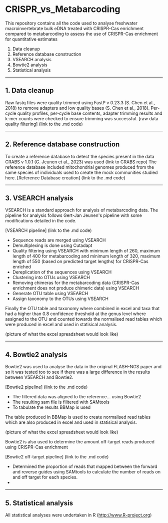 # CRISPR_vs_Metabarcoding
This repository contains all the code used to analyse freshwater macroinvertebrate bulk eDNA treated with CRISPR-Cas enrichment compared to metabarcoding to assess the use of CRISPR-Cas enrichment for quantitative estimates

1. Data cleanup
2. Reference database construction
3. VSEARCH analysis
4. Bowtie2 analysis
5. Statistical analysis
---
## 1. Data cleanup
Raw fastq files were quality trimmed using FastP v 0.23.3 (S. Chen et al., 2018) to remove adapters and low quality bases (S. Chen et al., 2018). Per-cycle quality profiles, per-cycle base contents, adapter trimming results and k-mer counts were checked to ensure trimming was successful.
[raw data quality filtering] (link to the .md code)

---
## 2. Reference database construction
To create a reference database to detect the species present in the data CRABS v 1.0.1 (G. Jeunen et al., 2023) was used (link to CRABS repo)
The reference database included mitochondrial genomes produced from the same species of individuals used to create the mock communities studied here.
[Reference Database creation] (link to the .md code)

---
## 3. VSEARCH analysis
VSEARCH is a standard approach for analysis of metabarcoding data.
The pipeline for analysis follows Gert-Jan Jeunen's pipeline with some modifications detailed in the code.

[VSEARCH pipeline] (link to the .md code)

- Sequence reads are merged using VSEARCH
- Demultiplexing is done using Cutadapt
- Quality filtering using VSEARCH with minimum length of 260, maximum length of 400 for metabarcoding and minimum length of 320, maximum length of 550 (based on predicted target lengths) for CRISPR-Cas enriched 
- Dereplication of the sequences using VSEARCH
- Clustering into OTUs using VSEARCH
- Removing chimeras for the metabarcoding data (CRISPR-Cas enrichment does not produce chimeric data) using VSEARCH
- Generate OTU table using VSEARCH
- Assign taxonomy to the OTUs using VSEARCH
  
Finally the OTU table and taxonomy where combined in excel and taxa that had a higher than 0.8 confidence threshold at the genus level where assigned to the OTU and counted towards the normalised read tables which were produced in excel and used in statisical analysis.

(picture of what the excel spreadsheet would look like)

---
## 4. Bowtie2 analysis
Bowtie2 was used to analyse the data in the original FLASH-NGS paper and so it was tested too to see if there was a large difference in the results between VSEARCH and Bowtie2.

[Bowtie2 pipeline] (link to the .md code)

- The filtered data was aligned to the reference... using Bowtie2
- The resulting sam file is filitered with SAMtools
- To tabulate the results BBMap is used

The table produced in BBMap is used to create normalised read tables which are also produced in excel and used in statisical analysis.

(picture of what the excel spreadsheet would look like)

Bowtie2 is also used to determine the amount off-target reads produced using CRISPR-Cas enrichment

[Bowtie2 off-target pipeline] (link to the .md code)

- Determined the proportion of reads that mapped between the forward and reverse guides using SAMtools to calculate the number of reads on and off target for each species.
- 

---
## 5. Statistical analysis
All statistical analyses were undertaken in R (http://www.R-project.org)







